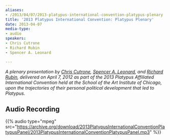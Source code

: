 ```yaml
---
aliases:
- /2013/04/07/2013-platypus-international-convention-platypus-plenary
title: '2013 Platypus International Convention: Platypus Plenary'
date: 2013-04-07
media-type:
- audio
speakers:
- Chris Cutrone
- Richard Rubin
- Spencer A. Leonard

---
```

_A plenary presentation by [Chris Cutrone](/speakers/chris-cutrone), [Spencer A. Leonard](/speakers/spencer-a-leonard), and [Richard Rubin](/speakers/richard-rubin), delivered on April 7, 2012 as part of the 2013 Platypus Affiliated International Convention held at the School of the Art Institute of Chicago, upon the trajectories of their personal political development that led to Platypus._

## Audio Recording

{{% audio type="mpeg" src="https://archive.org/download/2013PlatypusInternationalConventionPlatypusPanel/2013PlatypusInternationalConventionPlatypusPanel.mp3" %}}
